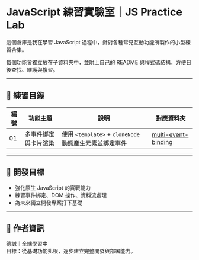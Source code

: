 # JavaScript 練習實驗室｜JS Practice Lab

這個倉庫是我在學習 JavaScript 過程中，針對各種常見互動功能所製作的小型練習合集。

每個功能皆獨立放在子資料夾中，並附上自己的 README 與程式碼結構，方便日後查找、維護與複習。

---

## 📁 練習目錄

| 編號 | 功能主題 | 說明 | 對應資料夾 |
|------|----------|------|-------------|
| 01 | 多事件綁定與卡片渲染 | 使用 `<template>` + `cloneNode` 動態產生元素並綁定事件 | [multi-event-binding](./js_bootstrap_practice-lab/multi-event-binding) |



---

## 🧠 開發目標

- 強化原生 JavaScript 的實戰能力
- 練習事件綁定、DOM 操作、資料流處理
- 為未來獨立開發專案打下基礎

---

## 📌 作者資訊

德誠｜全端學習中  
目標：從基礎功能扎根，逐步建立完整開發與部署能力。
